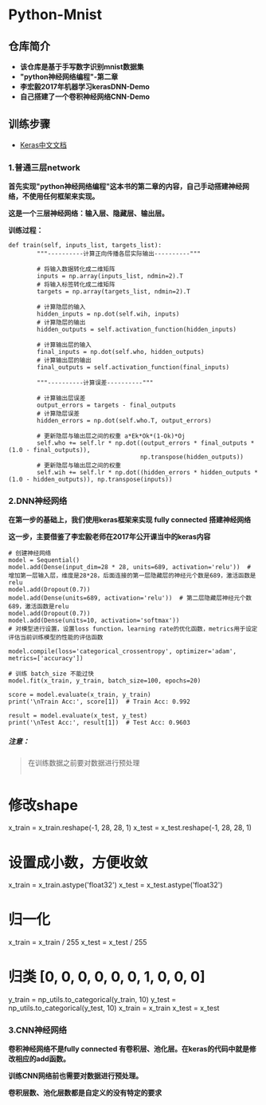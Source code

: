 # Python-Mnist

## 仓库简介
- **该仓库是基于手写数字识别mnist数据集**
- **"python神经网络编程"-第二章**
- **李宏毅2017年机器学习kerasDNN-Demo**
- **自己搭建了一个卷积神经网络CNN-Demo**


## 训练步骤
- [Keras中文文档](https://keras.io/zh/getting-started/sequential-model-guide/)

### 1.普通三层network
**首先实现"python神经网络编程"这本书的第二章的内容，自己手动搭建神经网络，不使用任何框架来实现。**

**这是一个三层神经网络：输入层、隐藏层、输出层。**

**训练过程：**

```
def train(self, inputs_list, targets_list):
        """----------计算正向传播各层实际输出----------"""

        # 将输入数据转化成二维矩阵
        inputs = np.array(inputs_list, ndmin=2).T
        # 将输入标签转化成二维矩阵
        targets = np.array(targets_list, ndmin=2).T

        # 计算隐层的输入
        hidden_inputs = np.dot(self.wih, inputs)
        # 计算隐层的输出
        hidden_outputs = self.activation_function(hidden_inputs)

        # 计算输出层的输入
        final_inputs = np.dot(self.who, hidden_outputs)
        # 计算输出层的输出
        final_outputs = self.activation_function(final_inputs)

        """----------计算误差----------"""

        # 计算输出层误差
        output_errors = targets - final_outputs
        # 计算隐层误差
        hidden_errors = np.dot(self.who.T, output_errors)

        # 更新隐层与输出层之间的权重 a*Ek*Ok*(1-Ok)*Oj
        self.who += self.lr * np.dot((output_errors * final_outputs * (1.0 - final_outputs)),
                                     np.transpose(hidden_outputs))
        # 更新隐层与输出层之间的权重
        self.wih += self.lr * np.dot((hidden_errors * hidden_outputs * (1.0 - hidden_outputs)), np.transpose(inputs))
```


### 2.DNN神经网络

**在第一步的基础上，我们使用keras框架来实现 fully connected 搭建神经网络**

**这一步，主要借鉴了李宏毅老师在2017年公开课当中的keras内容**

```
# 创建神经网络
model = Sequential()
model.add(Dense(input_dim=28 * 28, units=689, activation='relu'))  # 增加第一层输入层，维度是28*28，后面连接的第一层隐藏层的神经元个数是689，激活函数是relu
model.add(Dropout(0.7))
model.add(Dense(units=689, activation='relu'))  # 第二层隐藏层神经元个数689，激活函数是relu
model.add(Dropout(0.7))
model.add(Dense(units=10, activation='softmax'))
# 对模型进行设置，设置loss function，learning rate的优化函数，metrics用于设定评估当前训练模型的性能的评估函数

model.compile(loss='categorical_crossentropy', optimizer='adam', metrics=['accuracy'])

# 训练 batch_size 不能过快
model.fit(x_train, y_train, batch_size=100, epochs=20)

score = model.evaluate(x_train, y_train)
print('\nTrain Acc:', score[1])  # Train Acc: 0.992

result = model.evaluate(x_test, y_test)
print('\nTest Acc:', result[1])  # Test Acc: 0.9603
```

##### 注意：
>在训练数据之前要对数据进行预处理
>
>```
# 修改shape
x_train = x_train.reshape(-1, 28, 28, 1)
x_test = x_test.reshape(-1, 28, 28, 1)
# 设置成小数，方便收敛
x_train = x_train.astype('float32')
x_test = x_test.astype('float32')
# 归一化
x_train = x_train / 255
x_test = x_test / 255
# 归类 [0, 0, 0, 0, 0, 0, 1, 0, 0, 0]
y_train = np_utils.to_categorical(y_train, 10)
y_test = np_utils.to_categorical(y_test, 10)
x_train = x_train
x_test = x_test


### 3.CNN神经网络
**卷积神经网络不是fully connected 有卷积层、池化层。在keras的代码中就是修改相应的add函数。**

**训练CNN网络前也需要对数据进行预处理。**


**卷积层数、池化层数都是自定义的没有特定的要求**